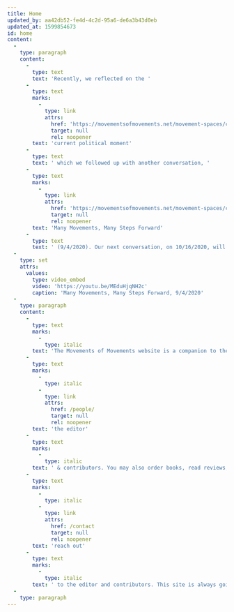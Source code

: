```yaml
---
title: Home
updated_by: aa42db52-fe4d-4c2d-95a6-de6a3b43d0eb
updated_at: 1599854673
id: home
content:
  -
    type: paragraph
    content:
      -
        type: text
        text: 'Recently, we reflected on the '
      -
        type: text
        marks:
          -
            type: link
            attrs:
              href: 'https://movementsofmovements.net/movement-spaces/conversations/the-nature-and-meaning-of-our-moment-7-24-2020'
              target: null
              rel: noopener
        text: 'current political moment'
      -
        type: text
        text: ' which we followed up with another conversation, '
      -
        type: text
        marks:
          -
            type: link
            attrs:
              href: 'https://movementsofmovements.net/movement-spaces/conversations'
              target: null
              rel: noopener
        text: 'Many Movements, Many Steps Forward'
      -
        type: text
        text: ' (9/4/2020). Our next conversation, on 10/16/2020, will look at the US elections from a global perspective (announcement to follow). '
  -
    type: set
    attrs:
      values:
        type: video_embed
        video: 'https://youtu.be/MEduHjqNH2c'
        caption: 'Many Movements, Many Steps Forward, 9/4/2020'
  -
    type: paragraph
    content:
      -
        type: text
        marks:
          -
            type: italic
        text: 'The Movements of Movements website is a companion to the book series. It includes updates from '
      -
        type: text
        marks:
          -
            type: italic
          -
            type: link
            attrs:
              href: /people/
              target: null
              rel: noopener
        text: 'the editor'
      -
        type: text
        marks:
          -
            type: italic
        text: ' & contributors. You may also order books, read reviews, learn about continuing conversations, as well as '
      -
        type: text
        marks:
          -
            type: italic
          -
            type: link
            attrs:
              href: /contact
              target: null
              rel: noopener
        text: 'reach out'
      -
        type: text
        marks:
          -
            type: italic
        text: ' to the editor and contributors. This site is always going to be work-in-progress and is still under construction. '
  -
    type: paragraph
---
```

